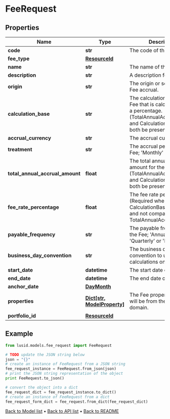 # FeeRequest


## Properties
Name | Type | Description | Notes
------------ | ------------- | ------------- | -------------
**code** | **str** | The code of the Fee. | 
**fee_type** | [**ResourceId**](ResourceId.md) |  | 
**name** | **str** | The name of the Fee. | 
**description** | **str** | A description for the Fee. | [optional] 
**origin** | **str** | The origin or source of the Fee accrual. | [optional] 
**calculation_base** | **str** | The calculation base for the Fee that is calculated using a percentage. (TotalAnnualAccrualAmount and CalculationBase cannot both be present) | [optional] 
**accrual_currency** | **str** | The accrual currency. | 
**treatment** | **str** | The accrual period of the Fee; &#39;Monthly&#39; or &#39;Daily&#39;. | 
**total_annual_accrual_amount** | **float** | The total annual accrued amount for the Fee. (TotalAnnualAccrualAmount and CalculationBase cannot both be present) | [optional] 
**fee_rate_percentage** | **float** | The fee rate percentage. (Required when CalculationBase is present and not compatible with TotalAnnualAccrualAmount) | [optional] 
**payable_frequency** | **str** | The payable frequency for the Fee; &#39;Annually&#39;, &#39;Quarterly&#39; or &#39;Monthly&#39;. | 
**business_day_convention** | **str** | The business day convention to use for Fee calculations on weekends. | 
**start_date** | **datetime** | The start date of the Fee. | 
**end_date** | **datetime** | The end date of the Fee. | [optional] 
**anchor_date** | [**DayMonth**](DayMonth.md) |  | [optional] 
**properties** | [**Dict[str, ModelProperty]**](ModelProperty.md) | The Fee properties. These will be from the &#39;Fee&#39; domain. | [optional] 
**portfolio_id** | [**ResourceId**](ResourceId.md) |  | [optional] 

## Example

```python
from lusid.models.fee_request import FeeRequest

# TODO update the JSON string below
json = "{}"
# create an instance of FeeRequest from a JSON string
fee_request_instance = FeeRequest.from_json(json)
# print the JSON string representation of the object
print FeeRequest.to_json()

# convert the object into a dict
fee_request_dict = fee_request_instance.to_dict()
# create an instance of FeeRequest from a dict
fee_request_form_dict = fee_request.from_dict(fee_request_dict)
```
[Back to Model list](../README.md#documentation-for-models) &#8226; [Back to API list](../README.md#documentation-for-api-endpoints) &#8226; [Back to README](../README.md)


